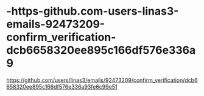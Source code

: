 # -https-github.com-users-linas3-emails-92473209-confirm_verification-dcb6658320ee895c166df576e336a9
 https://github.com/users/linas3/emails/92473209/confirm_verification/dcb6658320ee895c166df576e336a93fe6c99e51
